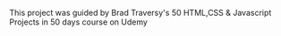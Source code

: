 This project was guided by Brad Traversy's 50 HTML,CSS & Javascript Projects in 50 days course on Udemy
